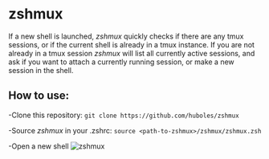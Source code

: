 # zshmux

If a new shell is launched, *zshmux* quickly checks if there are any tmux sessions, or if the current shell is already in a tmux instance.
If you are not already in a tmux session *zshmux* will list all currently active sessions, and ask if you want to attach a currently running session, or make a new session in the shell.

## How to use:
-Clone this repository: `git clone https://github.com/huboles/zshmux`

-Source *zshmux* in your .zshrc: `source <path-to-zshmux>/zshmux/zshmux.zsh`

-Open a new shell
![zshmux](https://user-images.githubusercontent.com/80217378/192125380-151a4b09-f2ef-4fac-ae34-743cadcc1709.gif)
